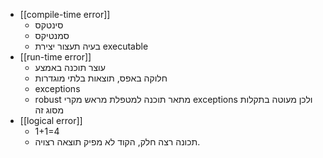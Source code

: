 - [[compile-time error]]
	- סינטקס
	- סמנטיקס
	- בעיה תעצור יצירת executable
- [[run-time error]]
	- עוצר תוכנה באמצע
	- חלוקה באפס, תוצאות בלתי מוגדרות
	- exceptions
	- robust מתאר תוכנה למטפלת מראש מקרי exceptions ולכן מעוטה בתקלות מסוג זה
- [[logical error]]
	- 1+1=4
	- תכונה רצה חלק, הקוד לא מפיק תוצאה רצויה.